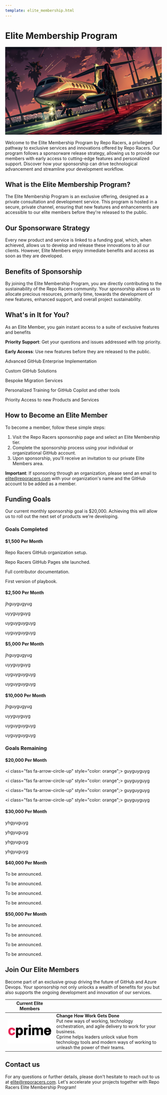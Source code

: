 ```yaml
---
template: elite_membership.html
---
```



# Elite Membership Program

![Elite Membership](./assets/images/elite_membership.webp)

Welcome to the Elite Membership Program by Repo Racers, a privileged pathway to exclusive services and innovations offered by Repo Racers. Our program follows a sponsorware release strategy, allowing us to provide our members with early access to cutting-edge features and personalized support. Discover how your sponsorship can drive technological advancement and streamline your development workflow.

## What is the Elite Membership Program?

The Elite Membership Program is an exclusive offering, designed as a private consultation and development service. This program is hosted in a secure, private channel, ensuring that new features and enhancements are accessible to our elite members before they're released to the public.

## Our Sponsorware Strategy

Every new product and service is linked to a funding goal, which, when achieved, allows us to develop and release these innovations to all our clients. However, Elite Members enjoy immediate benefits and access as soon as they are developed.

## Benefits of Sponsorship

By joining the Elite Membership Program, you are directly contributing to the sustainability of the Repo Racers community. Your sponsorship allows us to allocate precious resources, primarily time, towards the development of new features, enhanced support, and overall project sustainability.

## What's in It for You?

As an Elite Member, you gain instant access to a suite of exclusive features and benefits

<i class="fas fa-star" style="color: gold;"></i> **Priority Support**: Get your questions and issues addressed with top priority.

<i class="fas fa-star" style="color: gold;"></i> **Early Access**: Use new features before they are released to the public.

<i class="fas fa-star" style="color: gold;"></i> Advanced GitHub Enterprise Implementation

<i class="fas fa-star" style="color: gold;"></i> Custom GitHub Solutions

<i class="fas fa-star" style="color: gold;"></i> Bespoke Migration Services

<i class="fas fa-star" style="color: gold;"></i> Personalized Training for GitHub Copilot and other tools

<i class="fas fa-star" style="color: gold;"></i> Priority Access to new Products and Services

## How to Become an Elite Member

To become a member, follow these simple steps:

1. Visit the Repo Racers sponsorship page and select an Elite Membership tier.
2. Complete the sponsorship process using your individual or organizational GitHub account.
3. Upon sponsorship, you'll receive an invitation to our private Elite Members area.

**Important**: If sponsoring through an organization, please send an email to [elite@reporacers.com](mailto:elite@reporacers.comm) with your organization's name and the GitHub account to be added as a member.

## Funding Goals

Our current monthly sponsorship goal is $20,000. Achieving this will allow us to roll out the next set of products we're developing.

### Goals Completed

#### $1,500 Per Month

<i class="fas fa-check-circle" style="color: limegreen;"></i> Repo Racers GitHub organization setup.

<i class="fas fa-check-circle" style="color: limegreen;"></i> Repo Racers GitHub Pages site launched.

<i class="fas fa-check-circle" style="color: limegreen;"></i> Full contributor documentation.

<i class="fas fa-check-circle" style="color: limegreen;"></i> First version of playbook.

#### $2,500 Per Month

<i class="fas fa-check-circle" style="color: limegreen;"></i>  jhguygugyug

<i class="fas fa-check-circle" style="color: limegreen;"></i> uyyguyguyg

<i class="fas fa-check-circle" style="color: limegreen;"></i> uyguyguyguyg

<i class="fas fa-check-circle" style="color: limegreen;"></i> uyguyguyguyg

#### $5,000 Per Month

<i class="fas fa-check-circle" style="color: limegreen;"></i>  jhguygugyug

<i class="fas fa-check-circle" style="color: limegreen;"></i> uyyguyguyg

<i class="fas fa-check-circle" style="color: limegreen;"></i> uyguyguyguyg

<i class="fas fa-check-circle" style="color: limegreen;"></i> uyguyguyguyg

#### $10,000 Per Month

<i class="fas fa-check-circle" style="color: limegreen;"></i>  jhguygugyug

<i class="fas fa-check-circle" style="color: limegreen;"></i> uyyguyguyg

<i class="fas fa-check-circle" style="color: limegreen;"></i> uyguyguyguyg

<i class="fas fa-check-circle" style="color: limegreen;"></i> uyguyguyguyg

### Goals Remaining

#### $20,000 Per Month

<i class="fas fa-arrow-circle-up" style="color: orange";></i> guyguyguyg

<i class="fas fa-arrow-circle-up" style="color: orange";></i> guyguyguyg

<i class="fas fa-arrow-circle-up" style="color: orange";></i> guyguyguyg

<i class="fas fa-arrow-circle-up" style="color: orange";></i> guyguyguyg

#### $30,000 Per Month

<i class="fas fa-arrow-circle-up" style="color: red;"></i> yhgyuguyg

<i class="fas fa-arrow-circle-up" style="color: red;"></i> yhgyuguyg

<i class="fas fa-arrow-circle-up" style="color: red;"></i> yhgyuguyg

<i class="fas fa-arrow-circle-up" style="color: red;"></i> yhgyuguyg

#### $40,000 Per Month

<i class="fas fa-arrow-circle-up" style="color: red;"></i> To be announced.

<i class="fas fa-arrow-circle-up" style="color: red;"></i> To be announced.

<i class="fas fa-arrow-circle-up" style="color: red;"></i> To be announced.

<i class="fas fa-arrow-circle-up" style="color: red;"></i> To be announced.

#### $50,000 Per Month

<i class="fas fa-arrow-circle-up" style="color: red;"></i> To be announced.

<i class="fas fa-arrow-circle-up" style="color: red;"></i> To be announced.

<i class="fas fa-arrow-circle-up" style="color: red;"></i> To be announced.

<i class="fas fa-arrow-circle-up" style="color: red;"></i> To be announced.

## Join Our Elite Members

Become part of an exclusive group driving the future of GitHub and Azure Devops. Your sponsorship not only unlocks a wealth of benefits for you but also supports the ongoing development and innovation of our services.

|  **Current Elite Members**                                                             |                                                                                                                                                                                                                                                                     |
| -------------------------------------------------------------------------------------- | ------------------------------------------------------------------------------------------------------------------------------------------------------------------------------------------------------------------------------------------------------------------- |
| [![Cprime](assets/images/cprime-inc-logo-vector-300x167.png)](https://www.cprime.com/) | **Change How Work Gets Done** <br/> Put new ways of working, technology orchestration, and agile delivery to work for your business.<br /> Cprime helps leaders unlock value from technology tools and modern ways of working to unleash the power of their teams.  |

## Contact us

For any questions or further details, please don't hesitate to reach out to us at [elite@reporacers.com](mailto:elite@reporacers.com). Let's accelerate your projects together with Repo Racers Elite Membership Program!

